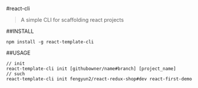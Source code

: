 #react-cli

>A simple CLI for scaffolding react projects

##INSTALL

```shell
npm install -g react-template-cli
```

##USAGE

```shell
// init
react-template-cli init [githubowner/name#branch] [project_name]
// such
react-template-cli init fengyun2/react-redux-shop#dev react-first-demo
```

